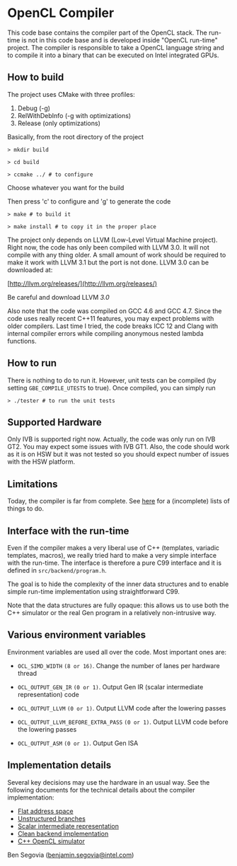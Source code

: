 OpenCL Compiler
===============

This code base contains the compiler part of the OpenCL stack. The
run-time is not in this code base and is developed inside "OpenCL run-time"
project. The compiler is responsible to take a OpenCL language string and to
compile it into a binary that can be executed on Intel integrated GPUs.

How to build
------------

The project uses CMake with three profiles:

  1. Debug (-g)
  2. RelWithDebInfo (-g with optimizations)
  3. Release (only optimizations)

Basically, from the root directory of the project

`> mkdir build`

`> cd build`

`> ccmake ../ # to configure`

Choose whatever you want for the build

Then press 'c' to configure and 'g' to generate the code

`> make # to build it`

`> make install # to copy it in the proper place`

The project only depends on LLVM (Low-Level Virtual Machine project). Right
now, the code has only been compiled with LLVM 3.0. It will not compile with
any thing older. A small amount of work should be required to make it work
with LLVM 3.1 but the port is not done. LLVM 3.0 can be downloaded at:

[http://llvm.org/releases/](http://llvm.org/releases/)

Be careful and download LLVM *3.0*

Also note that the code was compiled on GCC 4.6 and GCC 4.7. Since the code uses
really recent C++11 features, you may expect problems with older compilers. Last
time I tried, the code breaks ICC 12 and Clang with internal compiler errors
while compiling anonymous nested lambda functions.

How to run
----------

There is nothing to do to run it. However, unit tests can be compiled (by
setting `GBE_COMPILE_UTESTS` to true). Once compiled, you can simply run

`> ./tester # to run the unit tests`

Supported Hardware
------------------

Only IVB is supported right now. Actually, the code was only run on IVB GT2. You
may expect some issues with IVB GT1. Also, the code should work as it is on HSW
but it was not tested so you should expect number of issues with the HSW
platform.

Limitations
-----------

Today, the compiler is far from complete. See [here](doc/TODO.html) for a
(incomplete) lists of things to do.

Interface with the run-time
---------------------------

Even if the compiler makes a very liberal use of C++ (templates, variadic
templates, macros), we really tried hard to make a very simple interface with
the run-time. The interface is therefore a pure C99 interface and it is defined
in `src/backend/program.h`.

The goal is to hide the complexity of the inner data structures and to enable
simple run-time implementation using straightforward C99.

Note that the data structures are fully opaque: this allows us to use both the
C++ simulator or the real Gen program in a relatively non-intrusive way.

Various environment variables
-----------------------------

Environment variables are used all over the code. Most important ones are:

- `OCL_SIMD_WIDTH` `(8 or 16)`. Change the number of lanes per hardware thread

- `OCL_OUTPUT_GEN_IR` `(0 or 1)`. Output Gen IR (scalar intermediate
  representation) code

- `OCL_OUTPUT_LLVM` `(0 or 1)`. Output LLVM code after the lowering passes

- `OCL_OUTPUT_LLVM_BEFORE_EXTRA_PASS` `(0 or 1)`. Output LLVM code before the
  lowering passes

- `OCL_OUTPUT_ASM` `(0 or 1)`. Output Gen ISA

Implementation details
----------------------

Several key decisions may use the hardware in an usual way. See the following
documents for the technical details about the compiler implementation:

- [Flat address space](doc/flat\_address\_space.html)
- [Unstructured branches](doc/unstructured\_branches.html)
- [Scalar intermediate representation](doc/gen\_ir.html)
- [Clean backend implementation](doc/compiler_backend.html)
- [C++ OpenCL simulator](doc/c++_simulator.html)

Ben Segovia (<benjamin.segovia@intel.com>)

